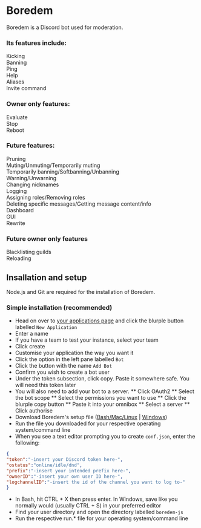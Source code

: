 # Boredem
Boredem is a Discord bot used for moderation.
### Its features include:
Kicking<br/>
Banning<br/>
Ping<br/>
Help<br/>
Aliases<br/>
Invite command
### Owner only features:
Evaluate<br/>
Stop<br/>
Reboot<br/>

### Future features:
Pruning<br/>
Muting/Unmuting/Temporarily muting<br/>
Temporarily banning/Softbanning/Unbanning<br/>
Warning/Unwarning<br/>
Changing nicknames<br/>
Logging<br/>
Assigning roles/Removing roles<br/>
Deleting specific messages/Getting message content/info<br/>
Dashboard<br/>
GUI<br/>
Rewrite

### Future owner only features
Blacklisting guilds<br/>
Reloading

## Insallation and setup
Node.js and Git are required for the installation of Boredem.
### Simple installation (recommended)
* Head on over to [your applications page](https://discordapp.com/developers/applications) and click the blurple button labelled `New Application`
* Enter a name
* If you have a team to test your instance, select your team
* Click create
* Customise your application the way you want it
* Click the option in the left pane labelled `Bot`
* Click the button with the name `Add Bot`
* Confirm you wish to create a bot user
* Under the token subsection, click copy. Paste it somewhere safe. You will need this token later
* You will also need to add your bot to a server.
** Click OAuth2
** Select the bot scope
** Select the permissions you want to use
** Click the blurple copy button
** Paste it into your omnibox
** Select a server
** Click authorise
* Download Boredem's setup file ([Bash/Mac/Linux](https://boredem.uk.to/downloads/open-source/boredem-js/setup.sh) | [Windows](https://boredem.uk.to/downloads/open-source/boredem-js/setup.bat))
* Run the file you downloaded for your respective operating system/command line
* When you see a text editor prompting you to create `conf.json`, enter the following:
```json
{
"token":"-insert your Discord token here-",
"ostatus":"online/idle/dnd",
"prefix":"-insert your intended prefix here-",
"ownerID":"-insert your own user ID here-",
"logchannelID":"-insert the id of the channel you want to log to-"
}
```
* In Bash, hit CTRL + X then press enter. In Windows, save like you normally would (usually CTRL + S) in your preferred editor
* Find your user directory and open the directory labelled `boredem-js`
* Run the respective run.* file for your operating system/command line
